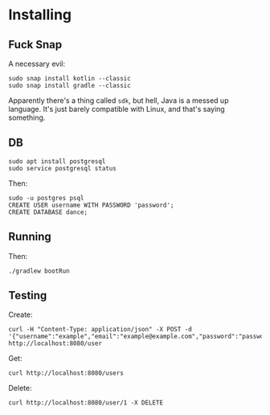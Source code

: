 # Installing

## Fuck Snap

A necessary evil:

```
sudo snap install kotlin --classic
sudo snap install gradle --classic
```

Apparently there's a thing called `sdk`, but hell, Java is a messed up language.
It's just barely compatible with Linux, and that's saying something.

## DB

```
sudo apt install postgresql
sudo service postgresql status
```

Then:

```
sudo -u postgres psql
CREATE USER username WITH PASSWORD 'password';
CREATE DATABASE dance;
```


## Running

Then:

```
./gradlew bootRun
```


## Testing

Create:

```
curl -H "Content-Type: application/json" -X POST -d '{"username":"example","email":"example@example.com","password":"password"}' http://localhost:8080/user
```

Get:

```
curl http://localhost:8080/users
```

Delete:

```
curl http://localhost:8080/user/1 -X DELETE
```
